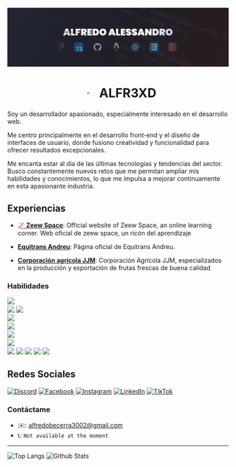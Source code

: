 ![Alfr3XD_BANNER](/assets/banner.png)
<h1 align="center"> 
  <img 
    alt="LOGO" 
    width="38" 
    heigth="38" 
    align="top"
    src="./assets/Alfr3XD_logo.svg"
  >
  ALFR3XD
</h1>

Soy un desarrollador apasionado, especialmente interesado en el desarrollo web.

Me centro principalmente en el desarrollo front-end y el diseño de interfaces de usuario, donde fusiono creatividad y funcionalidad para ofrecer resultados excepcionales.


Me encanta estar al día de las últimas tecnologías y tendencias del sector. Busco constantemente nuevos retos que me permitan ampliar mis habilidades y conocimientos, lo que me impulsa a mejorar continuamente en esta apasionante industria.

## Experiencias
- [<img alt="zeew-logo" src="./assets/zeew-logo.png" width="15" heigth="15" align="center" /> **Zeew Space**](https://zeew.space):
Official website of Zeew Space, an online learning corner. Web oficial de zeew space, un ricón del aprendizaje 

- [**Equitrans Andreu**](https://equitransandreu.com/):
Página oficial de Equitrans Andreu.

- [**Corporación agrícola JJM**](https://corporacionagricolajjm.com/): 
Corporación Agrícola JJM, especializados en la producción y exportación de frutas frescas de buena calidad 

### Habilidades
<code><img height="32" src="https://user-images.githubusercontent.com/25181517/183568594-85e280a7-0d7e-4d1a-9028-c8c2209e073c.png"/></code>
<code> <img height="32" src="https://user-images.githubusercontent.com/25181517/183890598-19a0ac2d-e88a-4005-a8df-1ee36782fde1.png" /></code>
<code><img height="32" src="https://user-images.githubusercontent.com/25181517/117447155-6a868a00-af3d-11eb-9cfe-245df15c9f3f.png"/></code>
<code> <img height="32" src="https://user-images.githubusercontent.com/25181517/183897015-94a058a6-b86e-4e42-a37f-bf92061753e5.png" /></code>
<code> <img height="32" src="https://github.com/marwin1991/profile-technology-icons/assets/54946572/397c0300-2e47-464e-81eb-6e991c9255fc" /></code>
<code> <img height="32" src="https://github.com/marwin1991/profile-technology-icons/assets/136815194/5f8c622c-c217-4649-b0a9-7e0ee24bd704" /></code>
<code> <img height="32" src="https://user-images.githubusercontent.com/25181517/192158954-f88b5814-d510-4564-b285-dff7d6400dad.png" /></code>
<code> <img height="32" src="https://user-images.githubusercontent.com/25181517/183898674-75a4a1b1-f960-4ea9-abcb-637170a00a75.png" /></code>
<code><img height="32" src="https://user-images.githubusercontent.com/25181517/202896760-337261ed-ee92-4979-84c4-d4b829c7355d.png"/></code>
<code><img height="32" src="https://user-images.githubusercontent.com/25181517/192108372-f71d70ac-7ae6-4c0d-8395-51d8870c2ef0.png"/></code>
<code><img height="32" src="https://user-images.githubusercontent.com/25181517/183896128-ec99105a-ec1a-4d85-b08b-1aa1620b2046.png"/></code>
<code><img height="32" src="https://user-images.githubusercontent.com/25181517/182884177-d48a8579-2cd0-447a-b9a6-ffc7cb02560e.png"/></code>


## Redes Sociales
[![Discord](https://img.shields.io/badge/Discord-%235865F2.svg?style=for-the-badge&logo=discord&logoColor=white)](https://discordapp.com/users/557027841905000451)
[![Facebook](https://img.shields.io/badge/Facebook-%231877F2.svg?style=for-the-badge&logo=Facebook&logoColor=white)](https://www.facebook.com/Alfr3Xd/)
[![Instagram](https://img.shields.io/badge/Instagram-%23E4405F.svg?style=for-the-badge&logo=Instagram&logoColor=white)](https://www.instagram.com/alfr3xd)
[![LinkedIn](https://img.shields.io/badge/linkedin-%230077B5.svg?style=for-the-badge&logo=linkedin&logoColor=white)](https://www.linkedin.com/in/alfr3xd/)
[![TikTok](https://img.shields.io/badge/TikTok-%23000000.svg?style=for-the-badge&logo=TikTok&logoColor=white)](https://www.tiktok.com/@alfr3xd)

### Contáctame
- ✉️: alfredobecerra3002@gmail.com
- 📞: `Not available at the moment`

---
![Top Langs](https://github-readme-stats.vercel.app/api/top-langs/?username=AlfredoAlessandro&layout=compact&theme=dark&hide_border=true)
![Github Stats](https://github-readme-stats.vercel.app/api?username=AlfredoAlessandro&show_icons=true&hide_border=true&theme=dark)


